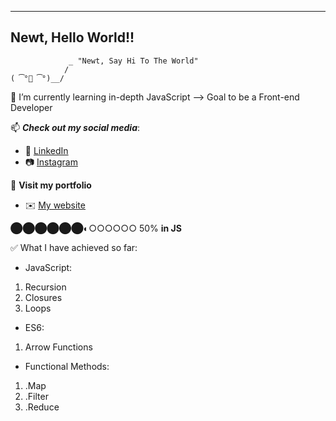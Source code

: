 

<!--
**newtvo/newtvo** is a ✨ _special_ ✨ repository because its `README.md` (this file) appears on your GitHub profile.
Keep updating for everyday
-->

----------------------------------------
Newt, Hello World!!
----------------------------------------
                 _ "Newt, Say Hi To The World"
                / 
    ( ͡°👅 ͡°)__/

🌱 I’m currently learning in-depth JavaScript --> Goal to be a Front-end Developer

📫 **_Check out my social media_**: 
  - 🔗 [LinkedIn](https://www.linkedin.com/in/vo-nhut/)
  - 📷 [Instagram](https://www.instagram.com/_newtvo_/)
 
📃 **Visit my portfolio**
  - ✉️ [My website](http://tuhnov.dx.am/)
  
  
 ⬤⬤⬤⬤⬤⬤◐○○○○○○ 50%	 **in JS**
  
 ✅ What I have achieved so far:
  - JavaScript:
   1. Recursion
   2. Closures
   3. Loops
  - ES6:
   1. Arrow Functions
  - Functional Methods:
   1. .Map
   2. .Filter
   3. .Reduce
